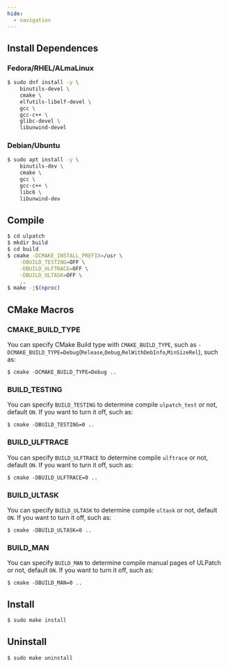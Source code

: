 ```yaml
---
hide:
  - navigation
---
```


## Install Dependences

### Fedora/RHEL/ALmaLinux

```bash
$ sudo dnf install -y \
	binutils-devel \
	cmake \
	elfutils-libelf-devel \
	gcc \
	gcc-c++ \
	glibc-devel \
	libunwind-devel
```


### Debian/Ubuntu

```bash
$ sudo apt install -y \
	binutils-dev \
	cmake \
	gcc \
	gcc-c++ \
	libc6 \
	libunwind-dev
```


## Compile

```bash
$ cd ulpatch
$ mkdir build
$ cd build
$ cmake -DCMAKE_INSTALL_PREFIX=/usr \
	-DBUILD_TESTING=OFF \
	-DBUILD_ULFTRACE=OFF \
	-DBUILD_ULTASK=OFF \
	..
$ make -j$(nproc)
```


## CMake Macros

### CMAKE_BUILD_TYPE

You can specify CMake Build type with `CMAKE_BUILD_TYPE`, such as `-DCMAKE_BUILD_TYPE=Debug`(`Release`,`Debug`,`RelWithDebInfo`,`MinSizeRel`), such as:

```
$ cmake -DCMAKE_BUILD_TYPE=Debug ..
```

### BUILD_TESTING

You can specify `BUILD_TESTING` to determine compile `ulpatch_test` or not, default `ON`.
If you want to turn it off, such as:

```
$ cmake -DBUILD_TESTING=0 ..
```

### BUILD_ULFTRACE

You can specify `BUILD_ULFTRACE` to determine compile `ulftrace` or not, default `ON`.
If you want to turn it off, such as:

```
$ cmake -DBUILD_ULFTRACE=0 ..
```

### BUILD_ULTASK

You can specify `BUILD_ULTASK` to determine compile `ultask` or not, default `ON`.
If you want to turn it off, such as:

```
$ cmake -DBUILD_ULTASK=0 ..
```

### BUILD_MAN

You can specify `BUILD_MAN` to determine compile manual pages of ULPatch or not, default `ON`.
If you want to turn it off, such as:

```
$ cmake -DBUILD_MAN=0 ..
```

## Install

```bash
$ sudo make install
```

## Uninstall

```bash
$ sudo make uninstall
```

